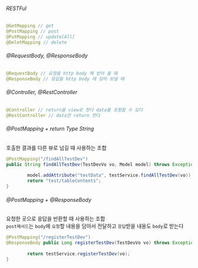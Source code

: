 ###### RESTFul
```java
@GetMapping // get 
@PostMapping // post
@PutMapping // update[All]
@DeletMapping // delete
```
  
###### @RequestBody, @ResponseBody
```java
@RequestBody // 요청을 http body 에 받아 올 때
@ResponseBody // 응답을 http body 에 담아 보낼 때
```

###### @Controller, @RestController
```java
@Controller // return을 view로 한다 data를 포함할 수 있다 
@RestController // data만 return 한다
```
  
###### @PostMapping + return Type String
호출한 결과를 다른 뷰로 넘길 때 사용하는 조합
```java
@PostMapping("/findAllTestDev")
public String findAllTestDev(TestDevVo vo, Model model) throws Exception{
		
		model.addAttribute("testData", testService.findAllTestDev(vo));
		return "test/tableContents";
}
```
  
###### @PostMapping + @ResponseBody
요청한 곳으로 응답을 반환할 때 사용하는 조합  
`post메서드`는 `body`에 `요청`할 내용을 담아서 전달하고 `응답`받을 내용도 `body`로 받는다
```java
@PostMapping("/registerTestDev")
@ResponseBody public Long registerTestDev(TestDevVo vo) throws Exception{
		
		return testService.registerTestDev(vo);
}
```
